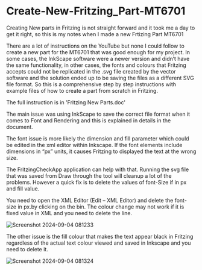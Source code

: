 # Create-New-Fritzing_Part-MT6701
Creating New parts in Fritzing is not straight forward and it took me a day to get it right, so this is my notes when I made a new Frtizing Part MT6701


There are a lot of instructions on the YouTube but none I could follow to create a new part for the MT6701 that was good enough for my project. In some cases, the InkScape software were a newer version and didn’t have the same functionality, in other cases, the fonts and colours that Fritzing accepts could not be replicated in the .svg file created by the vector software and the solution ended up to be saving the files as a different SVG file format.
So this is a comprehensive step by step instructions with example files of how to create a part from scratch in Fritzing.

The full instruction is in 'Fritzing New Parts.doc'

The main issue was using InkScape to save the correct file format when it comes to Font and Rendering and this is explained in details in the document.

The font issue is more likely the dimension and fill parameter which could be edited in the xml editor within Inkscape. If the font elements include dimensions in “px” units, it causes Fritzing to displayed the text at the wrong size. 

The FritzingCheckApp application can help with that. Running the svg file that was saved from Draw through the tool will cleanup a lot of the problems. However a quick fix is to delete the values of font-Size if in px and fill value.

You need to open the XML Editor (Edit – XML Editor) and delete the font-size in px.by clicking on the bin. The colour change may not work if it is fixed value in XML and you need to delete the line.

![Screenshot 2024-09-04 081233](https://github.com/user-attachments/assets/8f07b2f2-e7df-45d7-867e-32d66262723b)

The other issue is the fill colour that makes the text appear black in Fritzing regardless of the actual text colour viewed and saved in Inkscape and you need to delete it.

![Screenshot 2024-09-04 081324](https://github.com/user-attachments/assets/ec5d38ef-9503-4922-89c6-7b0aa8f70c04)


